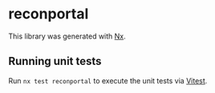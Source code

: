 # reconportal

This library was generated with [Nx](https://nx.dev).

## Running unit tests

Run `nx test reconportal` to execute the unit tests via [Vitest](https://vitest.dev/).
